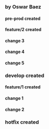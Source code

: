 ### by Oswar Baez
#### pre-prod created


#### feature/2 created
#### change 3
#### change 4
#### change 5
### develop created

#### feature/1 created
#### change 1
#### change 2

### hotfix created